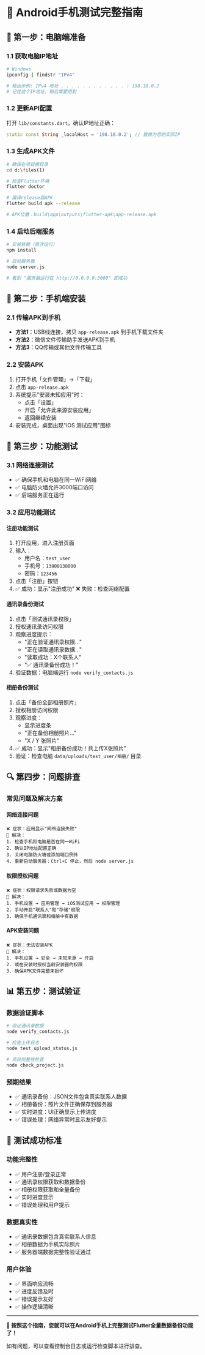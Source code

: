 # 📱 Android手机测试完整指南

## 🎯 **第一步：电脑端准备**

### **1.1 获取电脑IP地址**
```bash
# Windows
ipconfig | findstr "IPv4"

# 输出示例: IPv4 地址 . . . . . . . . . . . . : 198.18.0.2
# 记住这个IP地址，稍后需要用到
```

### **1.2 更新API配置**
打开 `lib/constants.dart`，确认IP地址正确：
```dart
static const String _localHost = '198.18.0.2'; // 替换为您的实际IP
```

### **1.3 生成APK文件**
```bash
# 确保在项目根目录
cd d:\files(1)

# 检查Flutter环境
flutter doctor

# 编译release版APK
flutter build apk --release

# APK位置：build\app\outputs\flutter-apk\app-release.apk
```

### **1.4 启动后端服务**
```bash
# 安装依赖（首次运行）
npm install

# 启动服务器
node server.js

# 看到 "服务器运行在 http://0.0.0.0:3000" 即成功
```

## 📱 **第二步：手机端安装**

### **2.1 传输APK到手机**
- **方法1**：USB线连接，拷贝 `app-release.apk` 到手机下载文件夹
- **方法2**：微信文件传输助手发送APK到手机
- **方法3**：QQ传输或其他文件传输工具

### **2.2 安装APK**
1. 打开手机「文件管理」→「下载」
2. 点击 `app-release.apk`
3. 系统提示"安装未知应用"时：
   - 点击「设置」
   - 开启「允许此来源安装应用」
   - 返回继续安装
4. 安装完成，桌面出现"iOS 测试应用"图标

## 🧪 **第三步：功能测试**

### **3.1 网络连接测试**
- ✅ 确保手机和电脑在同一WiFi网络
- ✅ 电脑防火墙允许3000端口访问
- ✅ 后端服务正在运行

### **3.2 应用功能测试**

#### **注册功能测试**
1. 打开应用，进入注册页面
2. 输入：
   - 用户名：`test_user`
   - 手机号：`13800138000`
   - 密码：`123456`
3. 点击「注册」按钮
4. ✅ 成功：显示"注册成功"
   ❌ 失败：检查网络配置

#### **通讯录备份测试**
1. 点击「测试通讯录权限」
2. 授权通讯录访问权限
3. 观察进度提示：
   - "正在验证通讯录权限..."
   - "正在读取通讯录数据..."
   - "读取成功：X个联系人"
   - "✅ 通讯录备份成功！"
4. 验证数据：电脑端运行 `node verify_contacts.js`

#### **相册备份测试**
1. 点击「备份全部相册照片」
2. 授权相册访问权限
3. 观察进度：
   - 显示进度条
   - "正在备份相册照片..."
   - "X / Y 张照片"
4. ✅ 成功：显示"相册备份成功！共上传X张照片"
5. 验证：检查电脑 `data/uploads/test_user/相册/` 目录

## 🔍 **第四步：问题排查**

### **常见问题及解决方案**

#### **网络连接问题**
```
❌ 症状：应用显示"网络连接失败"
🔧 解决：
1. 检查手机和电脑是否在同一WiFi
2. 确认IP地址配置正确
3. 关闭电脑防火墙或添加端口例外
4. 重新启动服务器：Ctrl+C 停止，然后 node server.js
```

#### **权限授权问题**
```
❌ 症状：权限请求失败或数据为空
🔧 解决：
1. 手机设置 → 应用管理 → iOS测试应用 → 权限管理
2. 手动开启"联系人"和"存储"权限
3. 确保手机通讯录和相册中有数据
```

#### **APK安装问题**
```
❌ 症状：无法安装APK
🔧 解决：
1. 手机设置 → 安全 → 未知来源 → 开启
2. 或在安装时授权当前安装器的权限
3. 确保APK文件完整未损坏
```

## 📊 **第五步：测试验证**

### **数据验证脚本**
```bash
# 验证通讯录数据
node verify_contacts.js

# 检查上传日志
node test_upload_status.js

# 项目完整性检查
node check_project.js
```

### **预期结果**
- ✅ 通讯录备份：JSON文件包含真实联系人数据
- ✅ 相册备份：照片文件正确保存到服务器
- ✅ 实时进度：UI正确显示上传进度
- ✅ 错误处理：网络异常时显示友好提示

## 🎉 **测试成功标准**

### **功能完整性**
- ✅ 用户注册/登录正常
- ✅ 通讯录权限获取和数据备份
- ✅ 相册权限获取和全量备份
- ✅ 实时进度显示
- ✅ 错误处理和用户提示

### **数据真实性**
- ✅ 通讯录数据包含真实联系人信息
- ✅ 相册数据为手机实际照片
- ✅ 服务器端数据完整性验证通过

### **用户体验**
- ✅ 界面响应流畅
- ✅ 进度反馈及时
- ✅ 错误提示友好
- ✅ 操作逻辑清晰

---

**🎯 按照这个指南，您就可以在Android手机上完整测试Flutter全量数据备份功能了！**

如有问题，可以查看控制台日志或运行检查脚本进行排查。
